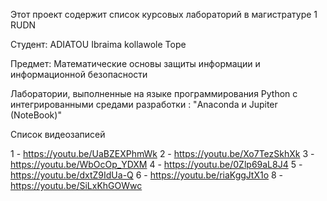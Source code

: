 Этот проект содержит список курсовых лабораторий в магистратуре 1 RUDN

Студент: ADIATOU Ibraima kollawole Tope

Предмет: Математические основы защиты информации и информационной безопасности

Лаборатории, выполненные на языке программирования Python с интегрированными средами разработки : "Anaconda и Jupiter (NoteBook)"



Список видеозаписей

1 - https://youtu.be/UaBZEXPhmWk
2 - https://youtu.be/Xo7TezSkhXk
3 - https://youtu.be/WbOcOp_YDXM
4 - https://youtu.be/0Zlp69aL8J4
5 - https://youtu.be/dxtZ9IdUa-Q
6 - https://youtu.be/riaKggJtX1o
8 - https://youtu.be/SiLxKhGOWwc